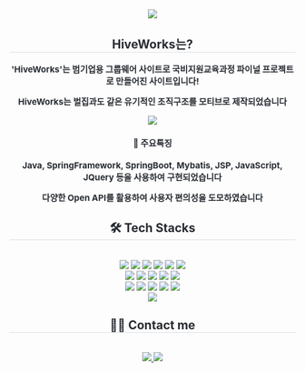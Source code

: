 <div align= "center">
    <img src="https://capsule-render.vercel.app/api?type=waving&color=gradient&height=120&text=HiveWorks&animation=&fontColor=ffffff&fontSize=70" />
    </div>
    <div align= "center"> 
    <h2 style="border-bottom: 1px solid #d8dee4; color: #282d33;"> HiveWorks는? </h2>  
    <div style="font-weight: 700; font-size: 15px; text-align: center; color: #282d33;"> 
      <p>'HiveWorks'는 범기업용 그룹웨어 사이트로 국비지원교육과정 파이널 프로젝트로 만들어진 사이트입니다!</p>
        <p>HiveWorks는 벌집과도 같은 유기적인 조직구조를 모티브로 제작되었습니다</p>
        <img src="http://web.hiveworks.site:15555/GDJ71_DNA_final/resources/img/logo-title.png"/>
        <br/>
      <h4>👀 주요특징</h4>
        <p>Java, SpringFramework, SpringBoot, Mybatis, JSP, JavaScript, JQuery 등을 사용하여 구현되었습니다</p>
      <p>다양한 Open API를 활용하여 사용자 편의성을 도모하였습니다</p>
    </div> 
    </div>
    <div align= "center">
        <h2 style="border-bottom: 1px solid #d8dee4; color: #282d33;"> 🛠️ Tech Stacks </h2> <br> 
        <div style="margin: 0 auto; text-align: center;" align= "center"> 
            <img src="https://img.shields.io/badge/Spring-6DB33F?style=plastic&logo=Spring&logoColor=white"/>
            <img src="https://img.shields.io/badge/SpringBoot-6DB33F?style=plastic&logo=SpringBoot&logoColor=white"/>
            <img src="https://img.shields.io/badge/Java-007396?style=plastic&logo=Java&logoColor=white">
            <img src="https://img.shields.io/badge/Maven-C71A36?style=plastic&logo=Maven&logoColor=white">
            <img src="https://img.shields.io/badge/Apache Tomcat-F8DC75?style=plastic&logo=Apache Tomcat&logoColor=white">
            <img src="https://img.shields.io/badge/Docker-2496ED?style=plastic&logo=Docker&logoColor=white">
            <br/>
            <img src="https://img.shields.io/badge/Mybatis-181717?style=plastic&logo=Mybatis&logoColor=white">
            <img src="https://img.shields.io/badge/Oracle-F80000?style=plastic&logo=Oracle&logoColor=white">
            <img src="https://img.shields.io/badge/Jenkins-D24939?style=plastic&logo=Jenkins&logoColor=white">            
            <img src ="https://img.shields.io/badge/JSON-3776AB.svg?&style=plastic&logo=JSON&logoColor=white"/>
            <img src ="https://img.shields.io/badge/JSP-3776AB.svg?&style=plastic&logo=JSP&logoColor=white"/>
            <br/>
            <img src="https://img.shields.io/badge/HTML5-E34F26?style=plastic&logo=HTML5&logoColor=white">
            <img src="https://img.shields.io/badge/CSS3-1572B6?style=plastic&logo=CSS3&logoColor=white">
            <img src="https://img.shields.io/badge/Javascript-F7DF1E?style=plastic&logo=Javascript&logoColor=white">
            <img src="https://img.shields.io/badge/jQuery-0769AD?style=plastic&logo=jQuery&logoColor=white">
            <img src="https://img.shields.io/badge/BootStrap-7952B3?style=plastic&logo=BootStrap&logoColor=white">
            <br/>
            <img src="https://img.shields.io/badge/Github-181717?style=plastic&logo=Github&logoColor=white">
        </div>
    </div>
    <div align= "center">
    <h2 style="border-bottom: 1px solid #d8dee4; color: #282d33;"> 🧑‍💻 Contact me </h2> <br> 
    <div align= "center"> <a href=https://tydev.tistory.com/> <img src="https://img.shields.io/badge/Tistory-000000?style=plastic&logo=Tistory&logoColor=white&link=https://tydev.tistory.com/"> </a>
         <a href=mailto:mkty0328@gmail.com> <img src="https://img.shields.io/badge/Gmail-EA4335?style=plastic&logo=Gmail&logoColor=white&link=mailto:mkty0328@gmail.com"> </a>
          </div>  <br> 
    <div align= "center">  </div> 
    </div>
    
